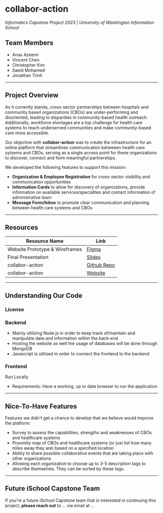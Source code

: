 # collabor-action
_Informatics Capstone Project 2023 | University of Washington Information School_

## Team Members

- Anas Azeemi
- Vincent Chen
- Christopher Kim
- Saeid Mohamed
- Jonathan Trinh
___

## Project Overview
As it currently stands, cross-sector partnerships between hospitals and community based organizations (CBOs) are under-performing and disoriented, leading to disparities in community-based health outreach. Additionally, workforce shortages are a top challenge for health care systems to reach underserved communities and make community-based care more accessible.

Our objective with **collabor-action** was to create the infrastructure for an online platform that streamlines communication betweeen health care sytsems and CBOs, serving as a single access point for these organizations to discover, connect and form meaningful partnerships.

We developed the following features to support this mission:

- **Organization & Employee Registration** for cross-sector visibility and communication opportunities
- **Information Cards** to allow for discovery of organizations, provide information on available services/specialties and contact information of administrative team
- **Message Form/Inbox** to promote clear communication and planning between health care systems and CBOs
___

## Resources
|Resource Name|Link|
|-----------|-----------|
|Website Prototype & Wireframes| [Figma](https://www.figma.com/proto/e8zUsCE0Keh35pdWbtljdo/Capstone-Project-Prototype-2?node-id=1-35&scaling=min-zoom&page-id=0%3A1&starting-point-node-id=1%3A1068)|
|Final Presentation| [Slides](https://docs.google.com/presentation/d/1HO_Gbb9zFn6xtqrn0dmXbMgqcaScAZrmkY_mccyp3Rs/edit?usp=sharing)|
|collabor-action| [Github Repo](https://github.com/Saeid135/evergreen-roots.git)|
|collabor-action| [Website]()|

___

## Understanding Our Code

### License

### Backend
- Mainly utilizing Node.js in order to keep track of/maintain and manipulate data and information within the back-end
- Hosting the website as well the usage of databases will be done through MongoDB
- Javascript is utilized in order to connect the frontend to the backend

### Frontend
Run Locally
- Requirements:
  Have a working, up to date browser to run the application

___

## Nice-To-Have Features
Features we didn't get a chance to develop that we believe would improve the platform:
- Survey to assess the capabilities, strengths and weaknesses of CBOs and healthcare systems
- Proximity map of CBOs and healthcare systems (or just list how many miles away they are) based on a specified location
- Ability to share possible collaborative events that are taking place with other organizations
- Allowing each organization to choose up to 3-5 description tags to describe themselves. They can be sorted by these tags.

___

## Future iSchool Capstone Team
If you're a future iSchool Capstone team that is interested in continuing this project, **please reach out** to ... via email at ...













